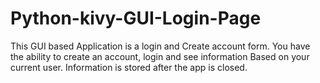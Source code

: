 # Python-kivy-GUI-Login-Page
This GUI based Application is a login and Create account form. You have the ability to create an account, login and see information Based on your current user. Information is stored after the app is closed.
